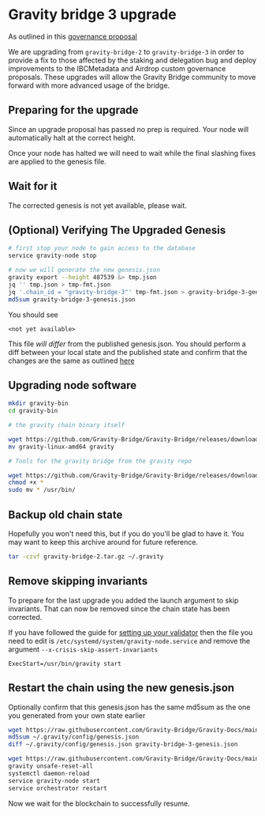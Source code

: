 # Gravity bridge 3 upgrade

As outlined in this [governance proposal](https://www.mintscan.io/gravity-bridge/proposals/6)

We are upgrading from `gravity-bridge-2` to `gravity-bridge-3` in order to provide a fix to those affected by the staking and delegation bug and deploy improvements to the IBCMetadata and Airdrop custom governance proposals. These upgrades will allow the Gravity Bridge community to move forward with more advanced usage of the bridge.

## Preparing for the upgrade

Since an upgrade proposal has passed no prep is required. Your node will automatically halt at the correct height.

Once your node has halted we will need to wait while the final slashing fixes are applied to the genesis file.

## Wait for it

The corrected genesis is not yet available, please wait.

## (Optional) Verifying The Upgraded Genesis

```bash
# first stop your node to gain access to the database
service gravity-node stop

# now we will generate the new genesis.json
gravity export --height 487539 &> tmp.json
jq '' tmp.json > tmp-fmt.json
jq '.chain_id = "gravity-bridge-3"' tmp-fmt.json > gravity-bridge-3-genesis.json
md5sum gravity-bridge-3-genesis.json
```

You should see

```text
<not yet available>
```

This file *will differ* from the published genesis.json. You should perform a diff between your local state and the published state and confirm that the changes are the same as outlined [here](https://github.com/Gravity-Bridge/Gravity-Bridge/pull/20)

## Upgrading node software

```bash
mkdir gravity-bin
cd gravity-bin

# the gravity chain binary itself

wget https://github.com/Gravity-Bridge/Gravity-Bridge/releases/download/v1.3.2/gravity-linux-amd64
mv gravity-linux-amd64 gravity

# Tools for the gravity bridge from the gravity repo

wget https://github.com/Gravity-Bridge/Gravity-Bridge/releases/download/v1.3.2/gbt
chmod +x *
sudo mv * /usr/bin/
```

## Backup old chain state

Hopefully you won't need this, but if you do you'll be glad to have it. You may want to keep this archive around for future reference.

```bash
tar -czvf gravity-bridge-2.tar.gz ~/.gravity
```

## Remove skipping invariants

To prepare for the last upgrade you added the launch argument to skip invariants. That can now be removed since the chain state has been corrected.

If you have followed the guide for [setting up your validator](/docs/setting-up-a-validator.md) then the file you need to edit is `/etc/systemd/system/gravity-node.service` and remove the argument `--x-crisis-skip-assert-invariants`

```text
ExecStart=/usr/bin/gravity start
```

## Restart the chain using the new genesis.json

Optionally confirm that this genesis.json has the same md5sum as the one you generated from your own state earlier

```bash
wget https://raw.githubusercontent.com/Gravity-Bridge/Gravity-Docs/main/genesis.json -O ~/.gravity/config/genesis.json
md5sum ~/.gravity/config/genesis.json
diff ~/.gravity/config/genesis.json gravity-bridge-3-genesis.json
```

```bash
wget https://raw.githubusercontent.com/Gravity-Bridge/Gravity-Docs/main/genesis.json -O ~/.gravity/config/genesis.json
gravity unsafe-reset-all
systemctl daemon-reload
service gravity-node start
service orchestrator restart
```

Now we wait for the blockchain to successfully resume.
